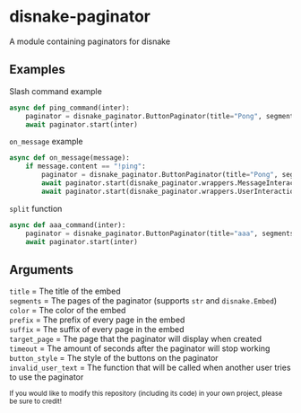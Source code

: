 # disnake-paginator
A module containing paginators for disnake

## Examples
Slash command example
```py
async def ping_command(inter):
	paginator = disnake_paginator.ButtonPaginator(title="Pong", segments=["Hello", "World"], color=0x00ff00)
	await paginator.start(inter)

```

`on_message` example
```py
async def on_message(message):
	if message.content == "!ping":
		paginator = disnake_paginator.ButtonPaginator(title="Pong", segments=["This is", "a message"], button_style=disnake.ButtonStyle.red)
		await paginator.start(disnake_paginator.wrappers.MessageInteractionWrapper(message)) #sends a message in the channel
		await paginator.start(disnake_paginator.wrappers.UserInteractionWrapper(message.author)) #sends a DM to the author
```

`split` function
```py
async def aaa_command(inter):
	paginator = disnake_paginator.ButtonPaginator(title="aaa", segments=disnake_paginator.split("a"*6969, 1000), target_page=4)
	await paginator.start(inter)
```

## Arguments
`title` = The title of the embed\
`segments` = The pages of the paginator (supports `str` and `disnake.Embed`)\
`color` = The color of the embed\
`prefix` = The prefix of every page in the embed\
`suffix` = The suffix of every page in the embed\
`target_page` = The page that the paginator will display when created\
`timeout` = The amount of seconds after the paginator will stop working\
`button_style` = The style of the buttons on the paginator\
`invalid_user_text` = The function that will be called when another user tries to use the paginator

<sub>If you would like to modify this repository (including its code) in your own project, please be sure to credit!</sub>
